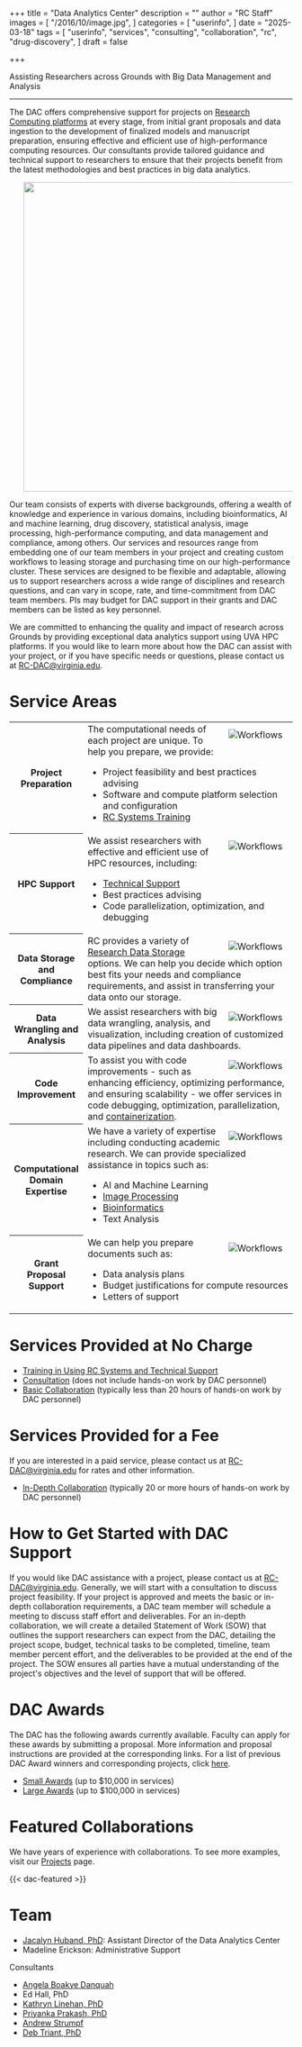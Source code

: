 +++
title = "Data Analytics Center"
description = ""
author = "RC Staff"
images = [
  "/2016/10/image.jpg",
]
categories = [
  "userinfo",
]
date = "2025-03-18"
tags = [
  "userinfo",
  "services",
  "consulting",
  "collaboration",
  "rc",
  "drug-discovery",
]
draft = false

+++ 

<p class="lead">
Assisting Researchers across Grounds with Big Data Management and Analysis
</p>

- - -

The DAC offers comprehensive support for projects on [Research Computing platforms](/userinfo/systems/) at every stage, from initial grant proposals and data ingestion to the development of finalized models and manuscript preparation, ensuring effective and efficient use of high-performance computing resources.  Our consultants provide tailored guidance and technical support to researchers to ensure that their projects benefit from the latest methodologies and best practices in big data analytics. 



<center> <div style="margin-left: 5%">
    <img src="/images/dac/afton_dedication.jpg" width=550>
</div></center>



Our team consists of experts with diverse backgrounds, offering a wealth of knowledge and experience in various domains, including bioinformatics, AI and machine learning, drug discovery, statistical analysis, image processing, high-performance computing, and data management and compliance, among others.  Our services and resources range from embedding one of our team members in your project and creating custom workflows to leasing storage and purchasing time on our high-performance cluster.  These services are designed to be flexible and adaptable, allowing us to support researchers across a wide range of disciplines and research questions, and can vary in scope, rate, and time-commitment from DAC team members. PIs may budget for DAC support in their grants and DAC members can be listed as key personnel. 

We are committed to enhancing the quality and impact of research across Grounds by providing exceptional data analytics support using UVA HPC platforms.  If you would like to learn more about how the DAC can assist with your project, or if you have specific needs or questions, please contact us at RC-DAC@virginia.edu. 
 

# Service Areas 
 
 <table class="table table-striped">
  <tbody>
    <tr>
		<th scope="row" style="width:25%;font-weight:bold;">Project Preparation</th>
			<td>
				<img src="/images/dac/pexels-tirachard-kumtanom-112571-733857.jpg" alt="Workflows" align="right" style="max-width:40%;padding:10px;" />
				The computational needs of each project are unique.  To help you prepare, we provide:
				<ul>
				<li>Project feasibility and best practices advising</li>
				<li>Software and compute platform selection and configuration</li>
				<li><a style="" href="/service/tiers/#tier-1-training--technical-support" target="_new">RC Systems Training</a></li>
				</ul>
			</td>
	</tr>
  	<tr>
		<th scope="row" style="width:25%;font-weight:bold;">HPC Support</th>
			<td>
				<img src="/images/dac/ai-generated-7957989_1280.jpg" alt="Workflows" align="right" style="max-width:40%;padding:10px;" />
				We assist researchers with effective and efficient use of HPC resources, including: 
				<ul>
				<li><a style="" href="/service/tiers/#tier-1-training--technical-support" target="_new">Technical Support</a></li>
				<li>Best practices advising</li>
				<li>Code parallelization, optimization, and debugging</li>
				</ul>
			</td>
		</tr>
    <tr>
		<th scope="row" style="width:25%;font-weight:bold;">Data Storage and Compliance</th>
			<td>
				<img src="/images/dac/pexels-cookiecutter-17489153.jpg" alt="Workflows" align="right" style="max-width:40%;padding:10px;" />
				RC provides a variety of <a style="" href="/userinfo/storage" target="_new">Research Data Storage</a> options.  We can help you decide which option best fits your needs and compliance requirements, and assist in transferring your data onto our storage.
			</td>
		</tr>
		<tr>
		<th scope="row" style="width:25%;font-weight:bold;">Data Wrangling and Analysis</th>
			<td>
				<img src="/images/dac/luke-chesser-JKUTrJ4vK00-unsplash.jpg" alt="Workflows" align="right" style="max-width:40%;padding:10px;" />
				We assist researchers with big data wrangling, analysis, and visualization, including creation of customized data pipelines and data dashboards.
			</td>
		</tr>
		<tr>
		<th scope="row" style="width:25%;font-weight:bold;">Code Improvement</th>
			<td>
				<img src="/images/dac/pexels-technobulka-10816120.jpg" alt="Workflows" align="right" style="max-width:40%;padding:10px;" />
				To assist you with code improvements - such as enhancing efficiency, optimizing performance, and ensuring scalability - we offer services in code debugging, optimization, parallelization, and <a style="" href="/userinfo/microservices/" target="_new">containerization</a>. 
			</td>
		</tr>
		<tr>
		<th scope="row" style="width:25%;font-weight:bold;">Computational Domain Expertise</th>
			<td>
				<img src="/images/dac/ai-generated-7912533_1280.jpg" alt="Workflows" align="right" style="max-width:40%;padding:10px;" />
				We have a variety of expertise including conducting academic research. We can provide specialized assistance in topics such as:
				<ul>
				<li>AI and Machine Learning</li>
				<li><a style="" href="/service/imaging/" target="_new">Image Processing</a></li> 
				<li><a style="" href="/service/bioinformatics/" target="_new">Bioinformatics</a></li> 
				<li>Text Analysis</li>		
				</ul>
			</td>
		</tr>
		<tr>
		<th scope="row" style="width:25%;font-weight:bold;">Grant Proposal Support</th>
			<td>
				<img src="/images/dac/pexels-kindelmedia-7054757.jpg" alt="Workflows" align="right" style="max-width:40%;padding:10px;" />
				We can help you prepare documents such as: 
				<ul>
				<li>Data analysis plans</li>
				<li>Budget justifications for compute resources</li> 
				<li>Letters of support</li>
				</ul>				 
			</td>
		</tr>
	</tbody>
</table>
 
 
# Services Provided at No Charge

* [Training in Using RC Systems and Technical Support](/service/tiers/#training-and-technical-support)  
* [Consultation](/service/tiers/#consultations-advising) (does not include hands-on work by DAC personnel)
* [Basic Collaboration](/service/tiers/#collaborations-expertise-and-custom-solutions) (typically less than 20 hours of hands-on work by DAC personnel)



# Services Provided for a Fee

If you are interested in a paid service, please contact us at RC-DAC@virginia.edu for rates and other information.  

* [In-Depth Collaboration](/service/tiers/#collaborations-expertise-and-custom-solutions) (typically 20 or more hours of hands-on work by DAC personnel)



# How to Get Started with DAC Support
If you would like DAC assistance with a project, please contact us at RC-DAC@virginia.edu. Generally, we will start with a consultation to discuss project feasibility.  If your project is approved and meets the basic or in-depth collaboration requirements, a DAC team member will schedule a meeting to discuss staff effort and deliverables.  For an in-depth collaboration, we will create a detailed Statement of Work (SOW) that outlines the support researchers can expect from the DAC, detailing the project scope, budget, technical tasks to be completed, timeline, team member percent effort, and the deliverables to be provided at the end of the project. The SOW ensures all parties have a mutual understanding of the project's objectives and the level of support that will be offered. 

<!--
To ensure that DAC support is included in your upcoming grant proposal, we recommend that you schedule a consultation to explore the ways in which we can assist you.
-->

# DAC Awards

The DAC has the following awards currently available.  Faculty can apply for these awards by submitting a proposal.  More information and proposal instructions are provided at the corresponding links.  For a list of previous DAC Award winners and corresponding projects, click [here](/service/dac/past_awardees).

* [Small Awards](/service/dac/awards) (up to $10,000 in services)
* [Large Awards](/service/dac/awards) (up to $100,000 in services)


# Featured Collaborations

We have years of experience with collaborations. To see more examples, visit our [Projects](/project/) page.

{{< dac-featured >}}

# Team

* [Jacalyn Huband, PhD](/about/people/huband/): Assistant Director of the Data Analytics Center
* Madeline Erickson: Administrative Support

Consultants
* [Angela Boakye Danquah](/about/people/boakyedanquah/)
* Ed Hall, PhD
* [Kathryn Linehan, PhD](/about/people/linehan/)
* [Priyanka Prakash, PhD](/about/people/prakash/)
* [Andrew Strumpf](/about/people/strumpf/)
* [Deb Triant, PhD](/about/people/triant/)


  
